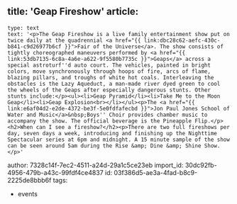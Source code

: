 title: 'Geap Fireshow'
article:
  -
    type: text
    text: '<p>The Geap Fireshow is a live family entertainment show put on twice daily at the quadrennial <a href="{{ link:dbc28c62-aefc-430c-b841-c9d26977b6cf }}">Fair of the Universe</a>. The show consists of tightly choreographed maneuvers performed by <a href="{{ link:53db7135-6c8a-4a6e-a622-9f5580b7735c }}">Geaps</a> across a special astroturf''d auto court. The vehicles, painted in bright colors, move synchronously through hoops of fire, arcs of flame, blazing pillars, and troughs of white hot coals. Interleaving the obstacles is the Lazy Aqueduct, a man-made river dyed green to cool the wheels of the Geaps after especially dangerous stunts. Other stunts include:</p><ul><li>Geap Pyramid</li><li>Take Me to the Moon Geap</li><li>Geap Explosion<br></li></ul><p>The <a href="{{ link:e6af04d2-e2de-4372-be3f-5e0fdfafecbd }}">Jon Paul Jones School of Water and Music</a>&nbsp;Boys'' Choir provides chamber music to accompany the show. The official beverage is the Pineapple Flip.</p><h2>When can I see a fireshow?</h2><p>There are two full fireshows per day, seven days a week, introducing and finishing up the Nighttime Spectacular series at 6pm and midnight. A 15 minute sample of the show can be seen around 5am during the Rise &amp; Dine &amp; Shine Show.</p>'
author: 7328c14f-7ec2-4511-a24d-29a1c5ce23eb
import_id: 30dc92fb-4956-479b-a43c-99fdf4ce4837
id: 03f386d5-ae3a-4fad-b8c9-2225de8bbb6f
tags:
  - events
